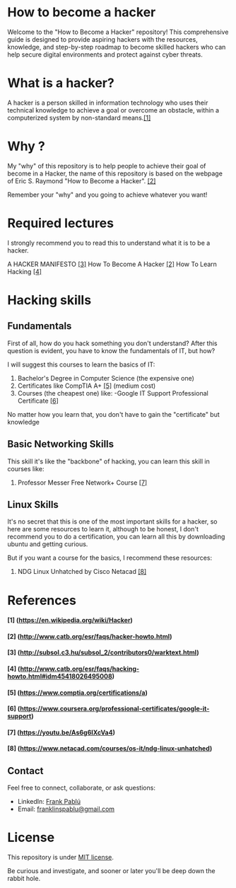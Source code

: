# How to become a hacker
Welcome to the "How to Become a Hacker" repository! This comprehensive guide is designed to provide aspiring hackers with the resources, knowledge, and step-by-step roadmap to become skilled hackers who can help secure digital environments and protect against cyber threats.

# What is a hacker?
A hacker is a person skilled in information technology who uses their technical knowledge to achieve a goal or overcome an obstacle, within a computerized system by non-standard means.[[1]](#1-httpsenwikipediaorgwikihacker)

# Why ?
My "why" of this repository is to help people to achieve their goal of become in a Hacker, the name of this repository is based on the webpage of Eric S. Raymond "How to Become a Hacker". [[2]](#2-httpwwwcatborgesrfaqshacker-howtohtml)

Remember your "why" and you going to achieve whatever you want!

# Required lectures
I strongly recommend you to read this to understand what it is to be a hacker.

A HACKER MANIFESTO [[3]](#3-httpsubsolc3husubsol_2contributors0warktexthtml)
How To Become A Hacker [[2]](#2-httpwwwcatborgesrfaqshacker-howtohtml)
How To Learn Hacking [[4]](#4-httpwwwcatborgesrfaqshacking-howtohtmlidm45418026495008)

# Hacking skills

## Fundamentals
First of all, how do you hack something you don't understand? After this question is evident, you have to know the fundamentals of IT, but how?

I will suggest this courses to learn the basics of IT:
1. Bachelor's Degree in Computer Science (the expensive one)
2. Certificates like CompTIA A+ [[5]](#5-httpswwwcomptiaorgcertificationsa) (medium cost)
3. Courses (the cheapest one) like: -Google IT Support Professional Certificate [[6]](#6-httpswwwcourseraorgprofessional-certificatesgoogle-it-support)

No matter how you learn that, you don't have to gain the "certificate" but knowledge

## Basic Networking Skills
This skill it's like the "backbone" of hacking, you can learn this skill in courses like:
1. Professor Messer Free Network+ Course [[7]](#7-httpsyoutubeas6g6ixcva4)

## Linux Skills

It's no secret that this is one of the most important skills for a hacker, so here are some resources to learn it, although to be honest, I don't recommend you to do a certification, you can learn all this by downloading ubuntu and getting curious.

But if you want a course for the basics, I recommend these resources:

1. NDG Linux Unhatched by Cisco Netacad [[8]](#8-httpswwwnetacadcomcoursesos-itndg-linux-unhatched)


# References 
#### [1] (https://en.wikipedia.org/wiki/Hacker)
#### [2] (http://www.catb.org/esr/faqs/hacker-howto.html)
#### [3] (http://subsol.c3.hu/subsol_2/contributors0/warktext.html)
#### [4] (http://www.catb.org/esr/faqs/hacking-howto.html#idm45418026495008)
#### [5] (https://www.comptia.org/certifications/a)
#### [6] (https://www.coursera.org/professional-certificates/google-it-support)
#### [7] (https://youtu.be/As6g6IXcVa4)
#### [8] (https://www.netacad.com/courses/os-it/ndg-linux-unhatched)

## Contact
Feel free to connect, collaborate, or ask questions:
- LinkedIn: [Frank Pablú](https://www.linkedin.com/in/frankpablu/)
- Email: franklinspablu@gmail.com

# License 

This repository is under [MIT license](./LICENSE).

Be curious and investigate, and sooner or later you'll be deep down the rabbit hole.